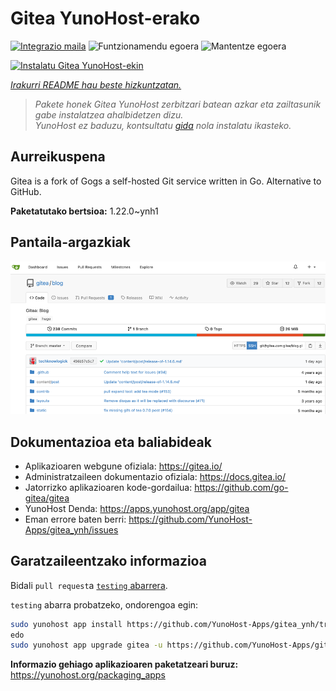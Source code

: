 <!--
Ohart ongi: README hau automatikoki sortu da <https://github.com/YunoHost/apps/tree/master/tools/readme_generator>ri esker
EZ editatu eskuz.
-->

# Gitea YunoHost-erako

[![Integrazio maila](https://dash.yunohost.org/integration/gitea.svg)](https://dash.yunohost.org/appci/app/gitea) ![Funtzionamendu egoera](https://ci-apps.yunohost.org/ci/badges/gitea.status.svg) ![Mantentze egoera](https://ci-apps.yunohost.org/ci/badges/gitea.maintain.svg)

[![Instalatu Gitea YunoHost-ekin](https://install-app.yunohost.org/install-with-yunohost.svg)](https://install-app.yunohost.org/?app=gitea)

*[Irakurri README hau beste hizkuntzatan.](./ALL_README.md)*

> *Pakete honek Gitea YunoHost zerbitzari batean azkar eta zailtasunik gabe instalatzea ahalbidetzen dizu.*  
> *YunoHost ez baduzu, kontsultatu [gida](https://yunohost.org/install) nola instalatu ikasteko.*

## Aurreikuspena

Gitea is a fork of Gogs a self-hosted Git service written in Go. Alternative to GitHub.


**Paketatutako bertsioa:** 1.22.0~ynh1

## Pantaila-argazkiak

![Gitea(r)en pantaila-argazkia](./doc/screenshots/screenshot.png)

## Dokumentazioa eta baliabideak

- Aplikazioaren webgune ofiziala: <https://gitea.io/>
- Administratzaileen dokumentazio ofiziala: <https://docs.gitea.io/>
- Jatorrizko aplikazioaren kode-gordailua: <https://github.com/go-gitea/gitea>
- YunoHost Denda: <https://apps.yunohost.org/app/gitea>
- Eman errore baten berri: <https://github.com/YunoHost-Apps/gitea_ynh/issues>

## Garatzaileentzako informazioa

Bidali `pull request`a [`testing` abarrera](https://github.com/YunoHost-Apps/gitea_ynh/tree/testing).

`testing` abarra probatzeko, ondorengoa egin:

```bash
sudo yunohost app install https://github.com/YunoHost-Apps/gitea_ynh/tree/testing --debug
edo
sudo yunohost app upgrade gitea -u https://github.com/YunoHost-Apps/gitea_ynh/tree/testing --debug
```

**Informazio gehiago aplikazioaren paketatzeari buruz:** <https://yunohost.org/packaging_apps>
